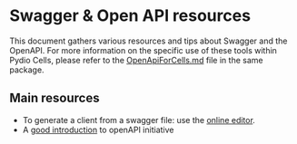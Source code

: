 # Swagger & Open API resources

This document gathers various resources and tips about Swagger and the OpenAPI.
For more information on the specific use of these tools within Pydio Cells, please refer to the [OpenApiForCells.md](./OpenApiForCells.md) file in the same package.

## Main resources

- To generate a client from a swagger file: use the [online editor](http://editor.swagger.io/).
- A [good introduction](https://blog.runscope.com/posts/openapi-swagger-resource-list-for-api-developers) to openAPI initiative